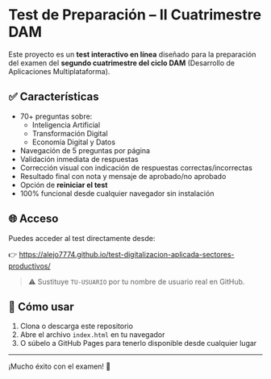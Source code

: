 # Test de Preparación – II Cuatrimestre DAM

Este proyecto es un **test interactivo en línea** diseñado para la preparación del examen del **segundo cuatrimestre del ciclo DAM** (Desarrollo de Aplicaciones Multiplataforma).

## ✅ Características

- 70+ preguntas sobre:
  - Inteligencia Artificial
  - Transformación Digital
  - Economía Digital y Datos
- Navegación de 5 preguntas por página
- Validación inmediata de respuestas
- Corrección visual con indicación de respuestas correctas/incorrectas
- Resultado final con nota y mensaje de aprobado/no aprobado
- Opción de **reiniciar el test**
- 100% funcional desde cualquier navegador sin instalación

## 🌐 Acceso

Puedes acceder al test directamente desde:

👉 https://alejo7774.github.io/test-digitalizacion-aplicada-sectores-productivos/

> ⚠️ Sustituye `TU-USUARIO` por tu nombre de usuario real en GitHub.

## 🚀 Cómo usar

1. Clona o descarga este repositorio
2. Abre el archivo `index.html` en tu navegador
3. O súbelo a GitHub Pages para tenerlo disponible desde cualquier lugar

---

¡Mucho éxito con el examen! 💪
